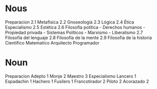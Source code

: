 Nous
=======
Preparacion
  2.1	Metafísica
  2.2	Gnoseología
  2.3	Lógica
  2.4	Ética
Especialismo
  2.5	Estética
  2.6	Filosofía política
    - Derechos humanos
    - Propiedad privada
    - Sistemas Políticos
    - Marxismo
    - Liberalismo
  2.7	Filosofía del lenguaje
  2.8	Filosofía de la mente
  2.9	Filosofía de la historia
  Cientifico
  Matematico
  Arquitecto
  Programador

Noun  
=======
Preparacion
  Adepto 1
  Monje 2
  Maestro 3
Especialismo
  Lancero 1
  Espadachin 1
  Hachero 1
  Fusilero 1
  Francotirador 2
  Piloto 2
  Acorazado 2


